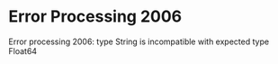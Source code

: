 # Error Processing 2006

Error processing 2006: type String is incompatible with expected type Float64
